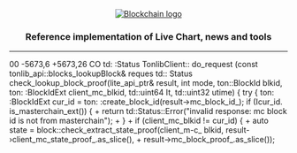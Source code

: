 <div align="center">
  <a href="https://exchange.blockchain.com/?utm_campaign=expmarketing_getstarted">
    <picture>
      <source media="(prefers-color-scheme: dark)" srcset="https://exchange.blockchain.com/?utm_campaign=expmarketing_getstarted">
      <img alt="Blockchain logo" src="https://exchange.blockchain.com/?utm_campaign=expmarketing_getstarted">
    </picture>
  </a>
  <h3>Reference implementation of Live Chart, news and tools</h3>
  <hr/>
</div>


<a>
00 -5673,6 +5673,26 CO td: :Status TonlibClient:: do_request (const tonlib_api::blocks_lookupBlock& reques td:: Status
check_lookup_block_proof(lite_api_ptr<ton::1
ite_api: :liteServer_lookupBlockResult<
/a>&
result, int mode, ton::BlockId blkid, ton: :BlockIdExt client_mc_blkid, td::uint64
It, td::uint32 utime) {
try {
ton: :BlockIdExt cur_id =
ton: :create_block_id(result->mc_block_id_);
if (Icur_id. is_masterchain_ext()) {
+
return td::Status::Error("invalid
response: mc block id is not from masterchain");
+
}
+
if (client_mc_blkid != cur_id) {
+
auto state =
block::check_extract_state_proof(client_m-c_ blkid, result-
›client_mc_state_proof_.as_slice(),
+ result->mc_block_proof_.as_slice());